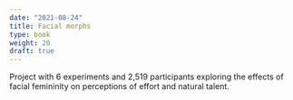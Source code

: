 ```yaml
---
date: "2021-08-24"
title: Facial morphs
type: book
weight: 20
draft: true
---
```


Project with 6 experiments and 2,519 participants exploring the effects of facial femininity on perceptions of effort and natural talent.

<!--more-->


